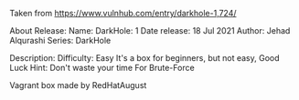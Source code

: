 Taken from https://www.vulnhub.com/entry/darkhole-1,724/ 

About Release:
    Name: DarkHole: 1
    Date release: 18 Jul 2021
    Author: Jehad Alqurashi
    Series: DarkHole

Description:
    Difficulty: Easy
    It's a box for beginners, but not easy, Good Luck
    Hint: Don't waste your time For Brute-Force

Vagrant box made by RedHatAugust
